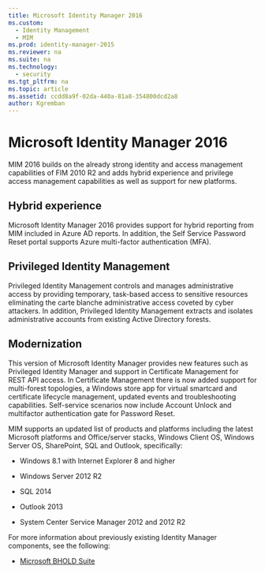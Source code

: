 ```yaml
---
title: Microsoft Identity Manager 2016
ms.custom:
  - Identity Management
  - MIM
ms.prod: identity-manager-2015
ms.reviewer: na
ms.suite: na
ms.technology:
  - security
ms.tgt_pltfrm: na
ms.topic: article
ms.assetid: ccdd8a9f-02da-440a-81a8-354800dcd2a8
author: Kgremban
---
```

# Microsoft Identity Manager 2016
MIM 2016 builds on the already strong identity and access management capabilities of FIM 2010 R2 and adds hybrid experience and privilege access management capabilities as well as support for new platforms.

## Hybrid experience
Microsoft Identity Manager 2016 provides support for hybrid reporting from MIM included in Azure AD reports. In addition, the Self Service Password Reset portal supports Azure multi-factor authentication (MFA).

## Privileged Identity Management
Privileged Identity Management controls and manages administrative access by providing temporary, task-based access to sensitive resources eliminating the carte blanche administrative access coveted by cyber attackers. In addition, Privileged Identity Management extracts and isolates administrative accounts from existing Active Directory forests.

## Modernization
This version of Microsoft Identity Manager provides new features such as Privileged Identity Manager and support in Certificate Management for REST API access. In Certificate Management there is now added support for multi-forest topologies, a Windows store app for virtual smartcard and certificate lifecycle management, updated events and troubleshooting capabilities. Self-service scenarios now include Account Unlock and multifactor authentication gate for Password Reset.

MIM supports an updated list of products and platforms including the latest Microsoft platforms and Office/server stacks, Windows Client OS, Windows Server OS, SharePoint, SQL and Outlook, specifically:

-   Windows 8.1 with Internet Explorer 8 and higher

-   Windows Server 2012 R2

-   SQL 2014

-   Outlook 2013

-   System Center Service Manager 2012 and 2012 R2

For more information about previously existing Identity Manager components, see the following:

-   [Microsoft BHOLD Suite](https://technet.microsoft.com/en-us/library/jj134096.aspx)
